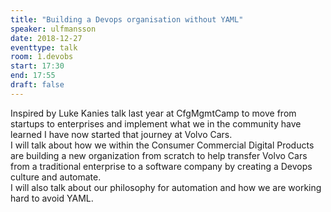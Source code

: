 ```yaml
---
title: "Building a Devops organisation without YAML"
speaker: ulfmansson
date: 2018-12-27
eventtype: talk
room: 1.devobs
start: 17:30
end: 17:55
draft: false
---
```


Inspired by Luke Kanies talk last year at CfgMgmtCamp to move from startups to enterprises and
implement what we in the community have learned I have now started that journey at Volvo Cars.  
I will talk about how we within the Consumer Commercial Digital Products are building
a new organization from scratch to help transfer Volvo Cars from a traditional enterprise
to a software company by creating a Devops culture and automate.  
I will also talk about our philosophy for automation and how we are working hard to avoid YAML.  

